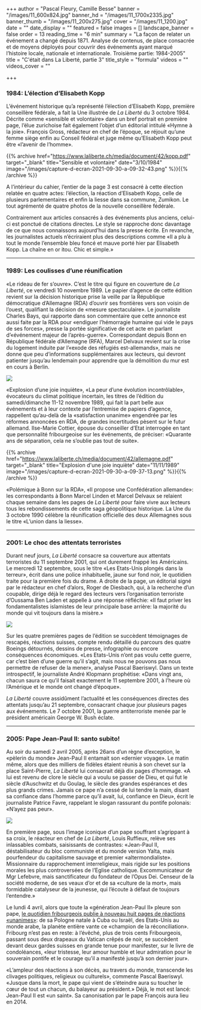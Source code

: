 +++
author = "Pascal Fleury, Camille Besse"
banner = "/images/11_600x824.jpg"
banner_hd = "/images/11_1700x2335.jpg"
banner_thumb = "/images/11_200x275.jpg"
cover = "/images/11_1200.jpg"
date = ""
date_display = ""
featured = false
images = []
landscape_banner = false
order = 13
reading_time = "6 min"
summary = "La façon de relater un événement a changé depuis 1871. Analyse de contenus, de place consacrée et de moyens déployés pour couvrir des événements ayant marqué l’histoire locale, nationale et internationale. Troisième partie: 1984-2005"
title = "C'était dans La Liberté, partie 3"
title_style = "formula"
videos = ""
videos_cover = ""

+++
### 1984: L’élection d’Elisabeth Kopp

L’événement historique qu’a représenté l’élection d’Elisabeth Kopp, première conseillère fédérale, a fait la Une illustrée de _La Liberté_ du 3 octobre 1984. Décrite comme «sensible et volontaire» dans un bref portrait en première page, l’élue zurichoise fait également l’objet d’un éditorial intitulé «Hymne à la joie». François Gross, rédacteur en chef de l’époque, se réjouit qu’une femme siège enfin au Conseil fédéral et juge même qu’Elisabeth Kopp peut être «l’avenir de l’homme».

{{% archive href="https://www.laliberte.ch/media/document/42/kopp.pdf" target="_blank" title="Sensible et volontaire" date="3/10/1984" image="/images/capture-d-ecran-2021-09-30-a-09-32-43.png" %}}{{% /archive %}}

A l’intérieur du cahier, l’entier de la page 3 est consacré à cette élection relatée en quatre actes: l’élection, la réaction d’Elisabeth Kopp, celle de plusieurs parlementaires et enfin la liesse dans sa commune, Zumikon. Le tout agrémenté de quatre photos de la nouvelle conseillère fédérale.

Contrairement aux articles consacrés à des événements plus anciens, celui-ci est ponctué de citations directes. Le style se rapproche donc davantage de ce que nous connaissons aujourd’hui dans la presse écrite. En revanche, les journalistes actuels n’écriraient plus des descriptions comme «Il a plu à tout le monde l’ensemble bleu foncé et mauve porté hier par Elisabeth Kopp. La chaîne en or itou. Chic et simple.»

***

### 1989: Les coulisses d’une réunification

«Le rideau de fer s’ouvre». C’est le titre qui figure en couverture de _La Liberté_, ce vendredi 10 novembre 1989. Le papier d’agence de cette édition revient sur la décision historique prise la veille par la République démocratique d’Allemagne (RDA) d’ouvrir ses frontières vers son voisin de l’ouest, qualifiant la décision de «mesure spectaculaire». Le journaliste Charles Bays, qui rapporte dans son commentaire que cette annonce est aussi faite par la RDA pour «endiguer l’hémorragie humaine qui vide le pays de ses forces», presse la portée significative de cet acte en parlant d’«événement majeur de l’après-guerre». Correspondant depuis Bonn en République fédérale d’Allemagne (RFA), Marcel Delvaux revient sur la crise du logement induite par l’«exode des réfugiés est-allemands», mais ne donne que peu d’informations supplémentaires aux lecteurs, qui devront patienter jusqu’au lendemain pour apprendre que la démolition du mur est en cours à Berlin.

![](/images/capture-d-ecran-2021-09-30-a-08-39-30.png)

«Explosion d’une joie inquiète», «La peur d’une évolution incontrôlable», évocateurs du climat politique incertain, les titres de l’édition du samedi/dimanche 11-12 novembre 1989, qui fait la part belle aux événements et à leur contexte par l’entremise de papiers d’agence, rappellent qu’au-delà de la «satisfaction unanime» engendrée par les réformes annoncées en RDA, de grandes incertitudes pèsent sur le futur allemand. Ilse-Marie Cottier, épouse du conseiller d’Etat interrogée en tant que personnalité fribourgeoise sur les événements, de préciser: «Quarante ans de séparation, cela ne s’oublie pas tout de suite».

{{% archive href="https://www.laliberte.ch/media/document/42/allemagne.pdf" target="_blank" title="Explosion d'une joie inquiète" date="11/11/1989" image="/images/capture-d-ecran-2021-09-30-a-09-37-13.png" %}}{{% /archive %}}

«Polémique à Bonn sur la RDA», «Il propose une Confédération allemande»: les correspondants à Bonn Marcel Linden et Marcel Delvaux se relaient chaque semaine dans les pages de _La Liberté_ pour faire vivre aux lecteurs tous les rebondissements de cette saga géopolitique historique. La Une du 3 octobre 1990 célèbre la réunification officielle des deux Allemagnes sous le titre «L’union dans la liesse».

***

### 2001: Le choc des attentats terroristes

Durant neuf jours, _La Liberté_ consacre sa couverture aux attentats terroristes du 11 septembre 2001, qui ont durement frappé les Américains. Le mercredi 12 septembre, sous le titre «Les Etats-Unis plongés dans la terreur», écrit dans une police inhabituelle, jaune sur fond noir, le quotidien traite pour la première fois du drame. A droite de la page, un éditorial signé par le rédacteur en chef d’alors, Roger de Diesbach, qui, à la recherche d’un coupable, dirige déjà le regard des lecteurs vers l’organisation terroriste d’Oussama Ben Laden et appelle à une réponse réfléchie: «Il faut priver les fondamentalistes islamistes de leur principale base arrière: la majorité du monde qui vit toujours dans la misère.»

![](/images/capture-d-ecran-2021-09-30-a-08-41-52.png)

Sur les quatre premières pages de l’édition se succèdent témoignages de rescapés, réactions suisses, compte rendu détaillé du parcours des quatre Boeings détournés, dessins de presse, infographie ou encore conséquences économiques. «Les Etats-Unis n’ont pas voulu cette guerre, car c’est bien d’une guerre qu’il s’agit, mais nous ne pouvons pas nous permettre de refuser de la mener», analyse Pascal Baeriswyl. Dans un texte introspectif, le journaliste André Klopmann prophétise: «Dans vingt ans, chacun saura ce qu’il faisait exactement le 11 septembre 2001, à l’heure où l’Amérique et le monde ont changé d’époque».

_La Liberté_ couvre assidûment l’actualité et les conséquences directes des attentats jusqu’au 21 septembre, consacrant chaque jour plusieurs pages aux événements. Le 7 octobre 2001, la guerre antiterroriste menée par le président américain George W. Bush éclate.

***

### 2005: Pape Jean-Paul II: santo subito!

Au soir du samedi 2 avril 2005, après 26ans d’un règne d’exception, le «pèlerin du monde» Jean-Paul II entamait son «dernier voyage». Le matin même, alors que des milliers de fidèles étaient réunis à son chevet sur la place Saint-Pierre, _La Liberté_ lui consacrait déjà dix pages d’hommage. «A lui est revenu de clore le siècle qui a voulu se passer de Dieu, et qui fut le siècle d’Auschwitz et du Goulag, le siècle des grandes espérances et des plus grands crimes. Jamais ce pape n’a cessé de lui tendre la main, disant sa confiance dans l’homme parce qu’il avait, lui, confiance en Dieu», écrit le journaliste Patrice Favre, rappelant le slogan rassurant du pontife polonais: «N’ayez pas peur».

![](/images/capture-d-ecran-2021-09-30-a-08-43-43.png)

En première page, sous l’image iconique d’un pape souffrant s’agrippant à sa croix, le réacteur en chef de _La Liberté_, Louis Ruffieux, relève ses inlassables combats, saisissants de contrastes: «Jean-Paul II, déstabilisateur du bloc communiste et du monde version Yalta, mais pourfendeur du capitalisme sauvage et premier «altermondialiste». Missionnaire du rapprochement interreligieux, mais rigide sur les positions morales les plus controversées de l’Eglise catholique. Excommunicateur de Mgr Lefebvre, mais sanctificateur du fondateur de l’Opus Dei. Censeur de la société moderne, de ses veaux d’or et de sa «culture de la mort», mais formidable catalyseur de la jeunesse, qui l’écoute à défaut de toujours l’entendre.»

Le lundi 4 avril, alors que toute la «génération Jean-Paul II» pleure son pape, [le quotidien fribourgeois publie à nouveau huit pages de réactions «unanimes»](https://www.e-newspaperarchives.ch/?a=d&d=LLE20050404-01&e=-------fr-20--1--img-txIN--------0-----): de sa Pologne natale à Cuba ou Israël, des Etats-Unis au monde arabe, la planète entière vante ce «champion de la réconciliation». Fribourg n’est pas en reste: à l’évêché, plus de trois cents Fribourgeois, passant sous deux drapeaux du Vatican crêpés de noir, se succèdent devant deux gardes suisses en grande tenue pour manifester, sur le livre de condoléances, «leur tristesse, leur amour humble et leur admiration pour le souverain pontife et le courage qu’il a manifesté jusqu’à son dernier jour».

«L’ampleur des réactions à son décès, au travers du monde, transcende les clivages politiques, religieux ou culturels», commente Pascal Baeriswyl. «Jusque dans la mort, le pape qui vient de s’éteindre aura su toucher le cœur de tout un chacun, du balayeur au président.» Déjà, le mot est lancé: Jean-Paul II est «un saint». Sa canonisation par le pape François aura lieu en 2014.